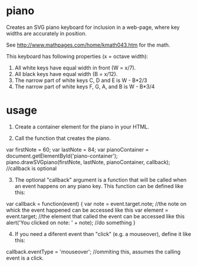 piano
=====

Creates an SVG piano keyboard for inclusion in a web-page,
where key widths are accurately in position.

See http://www.mathpages.com/home/kmath043.htm for the math.

This keyboard has following properties (x = octave width):
1. All white keys have equal width in front (W = x/7).
2. All black keys have equal width (B = x/12).
3. The narrow part of white keys C, D and E is W - B*2/3
4. The narrow part of white keys F, G, A, and B is W - B*3/4

usage
=====

1. Create a container element for the piano in your HTML.

<div id="piano-container"></div>


2. Call the function that creates the piano.

var firstNote = 60;
var lastNote = 84;
var pianoContainer = document.getElementById('piano-container');
piano.drawSVGpiano(firstNote, lastNote, pianoContainer, callback); //callback is optional


3. The optional "callback" argument is a function that will be
called when an event happens on any piano key. This function can
be defined like this:

var callback = function(event) {
  var note = event.target.note; //the note on whick the event happened can be accessed like this
  var element = event.target; //the element that called the event can be accessed like this
  alert('You clicked on note: ' + note); //do something
}


4. If you need a diferent event than "click" (e.g. a mouseover),
define it like this:

callback.eventType = 'mouseover'; //ommiting this, assumes the calling event is a click.

